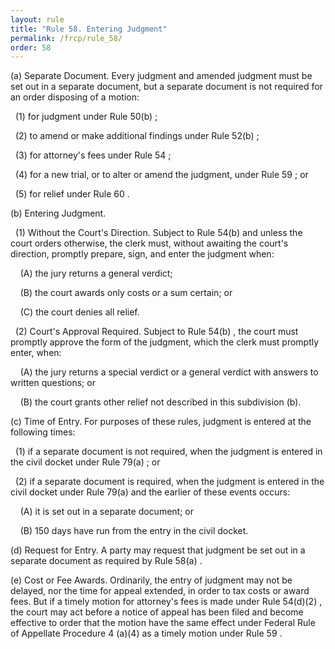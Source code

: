 ```yaml
---
layout: rule
title: "Rule 58. Entering Judgment"
permalink: /frcp/rule_58/
order: 58
---
```


(a) Separate Document. Every judgment and amended judgment must be set out in a separate document, but a separate document is not required for an order disposing of a motion:


&nbsp;&nbsp;(1) for judgment under Rule 50(b) ;


&nbsp;&nbsp;(2) to amend or make additional findings under Rule 52(b) ;


&nbsp;&nbsp;(3) for attorney's fees under Rule 54 ;


&nbsp;&nbsp;(4) for a new trial, or to alter or amend the judgment, under Rule 59 ; or


&nbsp;&nbsp;(5) for relief under Rule 60 .


(b) Entering Judgment.


&nbsp;&nbsp;(1) Without the Court's Direction. Subject to Rule 54(b) and unless the court orders otherwise, the clerk must, without awaiting the court's direction, promptly prepare, sign, and enter the judgment when:


&nbsp;&nbsp;&nbsp;&nbsp;(A) the jury returns a general verdict;


&nbsp;&nbsp;&nbsp;&nbsp;(B) the court awards only costs or a sum certain; or


&nbsp;&nbsp;&nbsp;&nbsp;(C) the court denies all relief.


&nbsp;&nbsp;(2) Court's Approval Required. Subject to Rule 54(b) , the court must promptly approve the form of the judgment, which the clerk must promptly enter, when:


&nbsp;&nbsp;&nbsp;&nbsp;(A) the jury returns a special verdict or a general verdict with answers to written questions; or


&nbsp;&nbsp;&nbsp;&nbsp;(B) the court grants other relief not described in this subdivision (b).


(c) Time of Entry. For purposes of these rules, judgment is entered at the following times:


&nbsp;&nbsp;(1) if a separate document is not required, when the judgment is entered in the civil docket under Rule 79(a) ; or


&nbsp;&nbsp;(2) if a separate document is required, when the judgment is entered in the civil docket under Rule 79(a) and the earlier of these events occurs:


&nbsp;&nbsp;&nbsp;&nbsp;(A) it is set out in a separate document; or


&nbsp;&nbsp;&nbsp;&nbsp;(B) 150 days have run from the entry in the civil docket.


(d) Request for Entry. A party may request that judgment be set out in a separate document as required by Rule 58(a) .


(e) Cost or Fee Awards. Ordinarily, the entry of judgment may not be delayed, nor the time for appeal extended, in order to tax costs or award fees. But if a timely motion for attorney's fees is made under Rule 54(d)(2) , the court may act before a notice of appeal has been filed and become effective to order that the motion have the same effect under Federal Rule of Appellate Procedure 4 (a)(4) as a timely motion under Rule 59 .